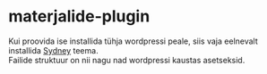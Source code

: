# materjalide-plugin

Kui proovida ise installida tühja wordpressi peale, siis vaja eelnevalt installida [Sydney](https://athemes.com/theme/sydney/) teema.  
Failide struktuur on nii nagu nad wordpressi kaustas asetseksid.  
